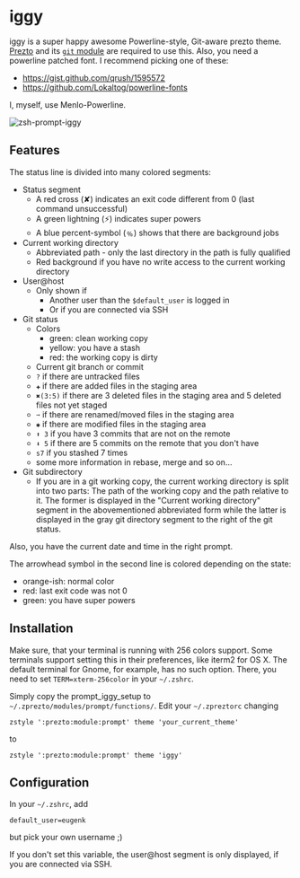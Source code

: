 # iggy
iggy is a super happy awesome Powerline-style, Git-aware prezto theme.
[Prezto](https://github.com/sorin-ionescu/prezto) and its [`git` module](https://github.com/sorin-ionescu/prezto/tree/master/modules/git) are required to use this.
Also, you need a powerline patched font. I recommend picking one of these:
* https://gist.github.com/qrush/1595572
* https://github.com/Lokaltog/powerline-fonts

I, myself, use Menlo-Powerline.

![zsh-prompt-iggy](https://cloud.githubusercontent.com/assets/339751/7214708/00d7e8ec-e5b8-11e4-9854-8f203e1380d1.png)

## Features
The status line is divided into many colored segments:
* Status segment
  * A red cross (✘) indicates an exit code different from 0 (last command unsuccessful)
  * A green lightning (⚡) indicates super powers
  * A blue percent-symbol (﹪) shows that there are background jobs
* Current working directory
  * Abbreviated path - only the last directory in the path is fully qualified
  * Red background if you have no write access to the current working directory
* User@host
  * Only shown if
    * Another user than the `$default_user` is logged in
    * Or if you are connected via SSH
* Git status
  * Colors
    * green: clean working copy
    * yellow: you have a stash
    * red: the working copy is dirty
  * Current git branch or commit
  * `?` if there are untracked files
  * `✚` if there are added files in the staging area
  * `✖(3:5)` if there are 3 deleted files in the staging area and 5 deleted files not yet staged
  * `➙` if there are renamed/moved files in the staging area
  * `✱` if there are modified files in the staging area
  * `⬆ 3` if you have 3 commits that are not on the remote
  * `⬇ 5` if there are 5 commits on the remote that you don't have
  * `s7` if you stashed 7 times
  * some more information in rebase, merge and so on...
* Git subdirectory
  * If you are in a git working copy, the current working directory is split into two parts:
    The path of the working copy and the path relative to it.
    The former is displayed in the "Current working directory" segment in the abovementioned abbreviated form while the latter is displayed in the gray git directory segment to the right of the git status.

Also, you have the current date and time in the right prompt.

The arrowhead symbol in the second line is colored depending on the state:
* orange-ish: normal color
* red: last exit code was not 0
* green: you have super powers

## Installation
Make sure, that your terminal is running with 256 colors support. Some terminals support setting this in their preferences, like iterm2 for OS X. The default terminal for Gnome, for example, has no such option. There, you need to set `TERM=xterm-256color` in your `~/.zshrc`.

Simply copy the prompt_iggy_setup to `~/.zprezto/modules/prompt/functions/`.
Edit your `~/.zpreztorc` changing
```
zstyle ':prezto:module:prompt' theme 'your_current_theme'
```
to
```
zstyle ':prezto:module:prompt' theme 'iggy'
```

## Configuration
In your `~/.zshrc`, add
```
default_user=eugenk
```
but pick your own username ;)

If you don't set this variable, the user@host segment is only displayed, if you are connected via SSH.
